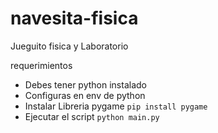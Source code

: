 # navesita-fisica
Jueguito fisica y Laboratorio

requerimientos
- Debes tener python instalado
- Configuras en env de python
- Instalar Libreria pygame
```pip install pygame```
- Ejecutar el script
```python main.py```